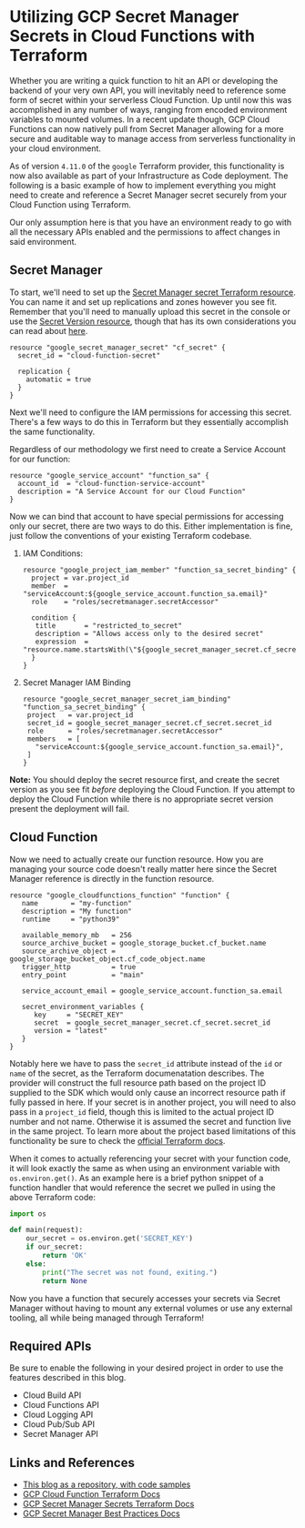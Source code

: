 # Utilizing GCP Secret Manager Secrets in Cloud Functions with Terraform

Whether you are writing a quick function to hit an API or developing the backend of your very own API, you will
inevitably need to reference some form of secret within your serverless Cloud Function.  Up until now this was 
accomplished in any number of ways, ranging from encoded environment variables to mounted volumes.  In a recent update 
though, GCP Cloud Functions can now natively pull from Secret Manager allowing for a more secure and auditable way to 
manage access from serverless functionality in your cloud environment.

As of version `4.11.0` of the `google` Terraform provider, this functionality is now also available as part of your 
Infrastructure as Code deployment.  The following is a basic example of how to implement everything you might need
to create and reference a Secret Manager secret securely from your Cloud Function using Terraform.

Our only assumption here is that you have an environment ready to go with all the necessary APIs enabled and the 
permissions to affect changes in said environment.

## Secret Manager

To start, we'll need to set up the [Secret Manager secret Terraform resource](https://registry.terraform.io/providers/hashicorp/google/latest/docs/resources/secret_manager_secret). 
You can name it and set up replications and zones however you see fit. Remember that you'll need to manually upload this
secret in the console or use the [Secret Version resource](https://registry.terraform.io/providers/hashicorp/google/latest/docs/resources/secret_manager_secret_version),
though that has its own considerations you can read about [here](https://registry.terraform.io/language/state/sensitive-data).

```hcl
resource "google_secret_manager_secret" "cf_secret" {
  secret_id = "cloud-function-secret"
  
  replication {
    automatic = true
  }
}
```

Next we'll need to configure the IAM permissions for accessing this secret.  There's a few ways to do this in Terraform
but they essentially accomplish the same functionality.

Regardless of our methodology we first need to create a Service Account for our function:
```hcl
resource "google_service_account" "function_sa" {
  account_id  = "cloud-function-service-account"
  description = "A Service Account for our Cloud Function"
}
```

Now we can bind that account to have special permissions for accessing only our secret, there are two ways to do this. 
Either implementation is fine, just follow the conventions of your existing Terraform codebase.

1. IAM Conditions:
   ```hcl
   resource "google_project_iam_member" "function_sa_secret_binding" {
     project = var.project_id
     member  = "serviceAccount:${google_service_account.function_sa.email}"
     role    = "roles/secretmanager.secretAccessor"

     condition {
      title       = "restricted_to_secret"
      description = "Allows access only to the desired secret"
      expression  = "resource.name.startsWith(\"${google_secret_manager_secret.cf_secret.name}\")"
     }
   }
   ```
2. Secret Manager IAM Binding
   ```hcl
   resource "google_secret_manager_secret_iam_binding" "function_sa_secret_binding" {
    project   = var.project_id
    secret_id = google_secret_manager_secret.cf_secret.secret_id
    role      = "roles/secretmanager.secretAccessor"
    members   = [
      "serviceAccount:${google_service_account.function_sa.email}",
    ]
   }
   ```

**Note:** You should deploy the secret resource first, and create the secret version as you see fit *before* deploying
the Cloud Function.  If you attempt to deploy the Cloud Function while there is no appropriate secret version present
the deployment will fail.

## Cloud Function

Now we need to actually create our function resource.  How you are managing your source code doesn't really matter here since the
Secret Manager reference is directly in the function resource.

```hcl
resource "google_cloudfunctions_function" "function" {
   name        = "my-function"
   description = "My function"
   runtime     = "python39"

   available_memory_mb   = 256
   source_archive_bucket = google_storage_bucket.cf_bucket.name
   source_archive_object = google_storage_bucket_object.cf_code_object.name
   trigger_http          = true
   entry_point           = "main"

   service_account_email = google_service_account.function_sa.email

   secret_environment_variables {
      key     = "SECRET_KEY"
      secret  = google_secret_manager_secret.cf_secret.secret_id
      version = "latest"
   }
}
```

Notably here we have to pass the `secret_id` attribute instead of the `id` or `name` of the secret, as the Terraform 
documenatation describes.  The provider will construct the full resource path based on the project ID supplied to the 
SDK which would only cause an incorrect resource path if fully passed in here. If your secret is in another project, you 
will need to also pass in a `project_id` field, though this is limited to the actual project ID number and not name. 
Otherwise it is assumed the secret and function live in the same project.  To learn more about the project based 
limitations of this functionality be sure to check the [official Terraform docs](https://registry.terraform.io/providers/hashicorp/google/latest/docs/resources/cloudfunctions_function#nested_secret_environment_variables).

When it comes to actually referencing your secret with your function code, it will look exactly the same as when using
an environment variable with `os.environ.get()`.  As an example here is a brief python snippet of a function handler 
that would reference the secret we pulled in using the above Terraform code:

```python
import os

def main(request):
    our_secret = os.environ.get('SECRET_KEY')
    if our_secret:
        return 'OK'
    else:
        print("The secret was not found, exiting.")
        return None
```

Now you have a function that securely accesses your secrets via Secret Manager without having to mount any external volumes
or use any external tooling, all while being managed through Terraform!

## Required APIs
Be sure to enable the following in your desired project in order to use the features described in this blog.
* Cloud Build API
* Cloud Functions API
* Cloud Logging API
* Cloud Pub/Sub API
* Secret Manager API

## Links and References
* [This blog as a repository, with code samples](https://github.com/adispen/gcp-secrets-in-cf)
* [GCP Cloud Function Terraform Docs](https://registry.terraform.io/providers/hashicorp/google/latest/docs/resources/cloudfunctions_function)
* [GCP Secret Manager Secrets Terraform Docs](https://registry.terraform.io/providers/hashicorp/google/latest/docs/resources/secret_manager_secret)
* [GCP Secret Manager Best Practices Docs](https://cloud.google.com/secret-manager/docs/best-practices)
